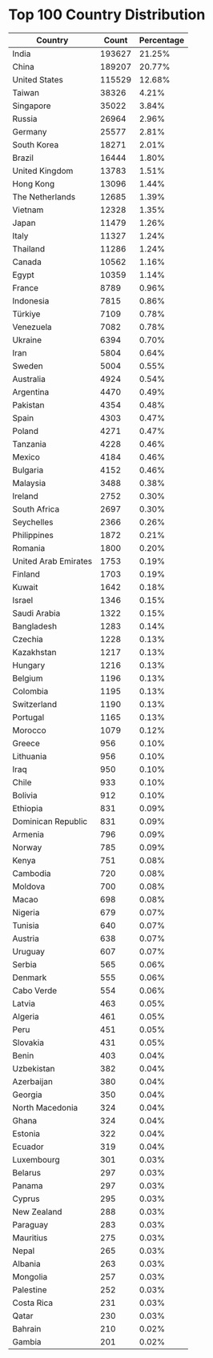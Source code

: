 # Top 100 Country Distribution
| Country | Count | Percentage |
|----|----|----|
| India | 193627 | 21.25% |
| China | 189207 | 20.77% |
| United States | 115529 | 12.68% |
| Taiwan | 38326 | 4.21% |
| Singapore | 35022 | 3.84% |
| Russia | 26964 | 2.96% |
| Germany | 25577 | 2.81% |
| South Korea | 18271 | 2.01% |
| Brazil | 16444 | 1.80% |
| United Kingdom | 13783 | 1.51% |
| Hong Kong | 13096 | 1.44% |
| The Netherlands | 12685 | 1.39% |
| Vietnam | 12328 | 1.35% |
| Japan | 11479 | 1.26% |
| Italy | 11327 | 1.24% |
| Thailand | 11286 | 1.24% |
| Canada | 10562 | 1.16% |
| Egypt | 10359 | 1.14% |
| France | 8789 | 0.96% |
| Indonesia | 7815 | 0.86% |
| Türkiye | 7109 | 0.78% |
| Venezuela | 7082 | 0.78% |
| Ukraine | 6394 | 0.70% |
| Iran | 5804 | 0.64% |
| Sweden | 5004 | 0.55% |
| Australia | 4924 | 0.54% |
| Argentina | 4470 | 0.49% |
| Pakistan | 4354 | 0.48% |
| Spain | 4303 | 0.47% |
| Poland | 4271 | 0.47% |
| Tanzania | 4228 | 0.46% |
| Mexico | 4184 | 0.46% |
| Bulgaria | 4152 | 0.46% |
| Malaysia | 3488 | 0.38% |
| Ireland | 2752 | 0.30% |
| South Africa | 2697 | 0.30% |
| Seychelles | 2366 | 0.26% |
| Philippines | 1872 | 0.21% |
| Romania | 1800 | 0.20% |
| United Arab Emirates | 1753 | 0.19% |
| Finland | 1703 | 0.19% |
| Kuwait | 1642 | 0.18% |
| Israel | 1346 | 0.15% |
| Saudi Arabia | 1322 | 0.15% |
| Bangladesh | 1283 | 0.14% |
| Czechia | 1228 | 0.13% |
| Kazakhstan | 1217 | 0.13% |
| Hungary | 1216 | 0.13% |
| Belgium | 1196 | 0.13% |
| Colombia | 1195 | 0.13% |
| Switzerland | 1190 | 0.13% |
| Portugal | 1165 | 0.13% |
| Morocco | 1079 | 0.12% |
| Greece | 956 | 0.10% |
| Lithuania | 956 | 0.10% |
| Iraq | 950 | 0.10% |
| Chile | 933 | 0.10% |
| Bolivia | 912 | 0.10% |
| Ethiopia | 831 | 0.09% |
| Dominican Republic | 831 | 0.09% |
| Armenia | 796 | 0.09% |
| Norway | 785 | 0.09% |
| Kenya | 751 | 0.08% |
| Cambodia | 720 | 0.08% |
| Moldova | 700 | 0.08% |
| Macao | 698 | 0.08% |
| Nigeria | 679 | 0.07% |
| Tunisia | 640 | 0.07% |
| Austria | 638 | 0.07% |
| Uruguay | 607 | 0.07% |
| Serbia | 565 | 0.06% |
| Denmark | 555 | 0.06% |
| Cabo Verde | 554 | 0.06% |
| Latvia | 463 | 0.05% |
| Algeria | 461 | 0.05% |
| Peru | 451 | 0.05% |
| Slovakia | 431 | 0.05% |
| Benin | 403 | 0.04% |
| Uzbekistan | 382 | 0.04% |
| Azerbaijan | 380 | 0.04% |
| Georgia | 350 | 0.04% |
| North Macedonia | 324 | 0.04% |
| Ghana | 324 | 0.04% |
| Estonia | 322 | 0.04% |
| Ecuador | 319 | 0.04% |
| Luxembourg | 301 | 0.03% |
| Belarus | 297 | 0.03% |
| Panama | 297 | 0.03% |
| Cyprus | 295 | 0.03% |
| New Zealand | 288 | 0.03% |
| Paraguay | 283 | 0.03% |
| Mauritius | 275 | 0.03% |
| Nepal | 265 | 0.03% |
| Albania | 263 | 0.03% |
| Mongolia | 257 | 0.03% |
| Palestine | 252 | 0.03% |
| Costa Rica | 231 | 0.03% |
| Qatar | 230 | 0.03% |
| Bahrain | 210 | 0.02% |
| Gambia | 201 | 0.02% |
